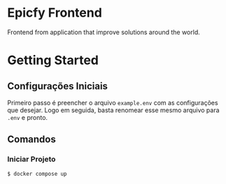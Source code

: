 # Epicfy Frontend
Frontend from application that improve solutions around the world.

# Getting Started

## Configurações Iniciais

Primeiro passo é preencher o arquivo `example.env` com as configurações que desejar. Logo em seguida, basta renomear esse mesmo arquivo para `.env` e pronto.

## Comandos

### Iniciar Projeto

```shell
$ docker compose up
```